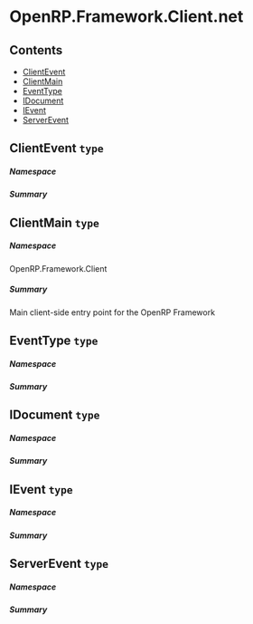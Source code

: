 <a name='assembly'></a>
# OpenRP.Framework.Client.net

## Contents

- [ClientEvent](#T-ClientEvent 'ClientEvent')
- [ClientMain](#T-OpenRP-Framework-Client-ClientMain 'OpenRP.Framework.Client.ClientMain')
- [EventType](#T-EventType 'EventType')
- [IDocument](#T-IDocument 'IDocument')
- [IEvent](#T-IEvent 'IEvent')
- [ServerEvent](#T-ServerEvent 'ServerEvent')

<a name='T-ClientEvent'></a>
## ClientEvent `type`

##### Namespace



##### Summary



<a name='T-OpenRP-Framework-Client-ClientMain'></a>
## ClientMain `type`

##### Namespace

OpenRP.Framework.Client

##### Summary

Main client-side entry point for the OpenRP Framework

<a name='T-EventType'></a>
## EventType `type`

##### Namespace



##### Summary



<a name='T-IDocument'></a>
## IDocument `type`

##### Namespace



##### Summary



<a name='T-IEvent'></a>
## IEvent `type`

##### Namespace



##### Summary



<a name='T-ServerEvent'></a>
## ServerEvent `type`

##### Namespace



##### Summary


